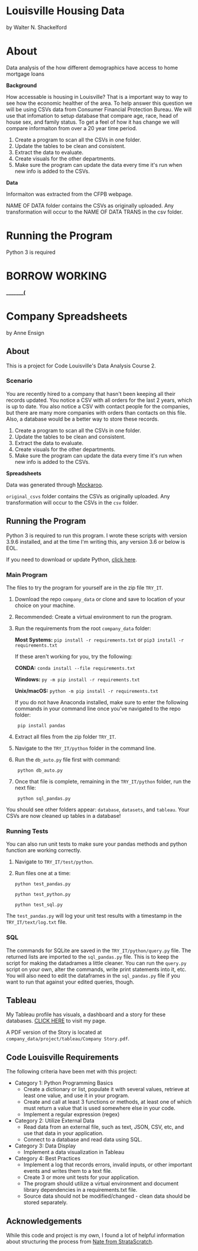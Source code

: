 # Louisville Housing Data
by Walter N. Shackelford

# About
Data analysis of the how different demographics have access to home mortgage loans

**Background**

How accessable is housing in Louisville? That is a important way to way to see how the economic healther of the area. To help answer this question we will be using CSVs data from Consumer Financial Protection Bureau. We will use that infomation to setup database that compare age, race, head of house sex, and family status.  To get a feel of how it has change we will compare informaiton from over a 20 year time period.

  1. Create a program to scan all the CSVs in one folder.
  2. Update the tables to be clean and consistent.
  3. Extract the data to evaluate.
  4. Create visuals for the other departments.
  5. Make sure the program can update the data every time it's run when new info is added to the CSVs. 

**Data**

Informaiton was extracted from the CFPB webpage.

NAME OF DATA folder contains the CSVs as originally uploaded. Any transformation will occur to the NAME OF DATA TRANS  in the csv folder.

# Running the Program
Python 3 is required 






# BORROW WORKING
**_______[(](https://github.com/Eleanor-Shellstrop/company_data/blob/main/README.md#main-program)**

# Company Spreadsheets

by Anne Ensign

## About

This is a project for Code Louisville's Data Analysis Course 2.  

### Scenario

You are recently hired to a company that hasn't been keeping all their records updated. You notice a CSV with all orders for the last 2 years, which is up to date. You also notice a CSV with contact people for the companies, but there are many more companies with orders than contacts on this file. Also, a database would be a better way to store these records.

1. Create a program to scan all the CSVs in one folder.
2. Update the tables to be clean and consistent.
3. Extract the data to evaluate.
4. Create visuals for the other departments.
5. Make sure the program can update the data every time it's run when new info is added to the CSVs.

**Spreadsheets**

Data was generated through [Mockaroo](https://www.mockaroo.com).

`original_csvs` folder contains the CSVs as originally uploaded. Any transformation will occur to the CSVs in the `csv` folder.

## Running the Program

Python 3 is required to run this program. I wrote these scripts with version 3.9.6 installed, and at the time I'm writing this, any version 3.6 or below is EOL.

If you need to download or update Python, [click here](https://www.python.org).

### Main Program

The files to try the program for yourself are in the zip file `TRY_IT`.

1. Download the repo `company_data` or clone and save to location of your choice on your machine.
2. Recommended: Create a virtual environment to run the program.
3. Run the requirements from the root `company_data` folder:

    **Most Systems:** `pip install -r requirements.txt` or `pip3 install -r requirements.txt`

    If these aren't working for you, try the following:

     **CONDA:** `conda install --file requirements.txt`

     **Windows:** `py -m pip install -r requirements.txt`

     **Unix/macOS:** `python -m pip install -r requirements.txt`

     If you do not have Anaconda installed, make sure to enter the following commands in your command line once you've navigated to the repo folder:

     	pip install pandas
	
4. Extract all files from the zip folder `TRY_IT`.
5. Navigate to the `TRY_IT/python` folder in the command line.
6. Run the `db_auto.py` file first with command:

		python db_auto.py

7. Once that file is complete, remaining in the `TRY_IT/python` folder, run the next file:

		python sql_pandas.py

You should see other folders appear: `database`, `datasets`, and `tableau`. Your CSVs are now cleaned up tables in a database!

### Running Tests

You can also run unit tests to make sure your pandas methods and python function are working correctly.

1. Navigate to `TRY_IT/test/python`.
2. Run files one at a time:

	  `python test_pandas.py`

	  `python test_python.py`
  
    `python test_sql.py`

The `test_pandas.py` will log your unit test results with a timestamp in the `TRY_IT/text/log.txt` file.

### SQL

The commands for SQLite are saved in the `TRY_IT/python/query.py` file. The returned lists are imported to the `sql_pandas.py` file. This is to keep the script for making the datadrames a little cleaner. You can run the `query.py` script on your own, alter the commands, write print statements into it, etc. You will also need to edit the dataframes in the `sql_pandas.py` file if you want to run that against your edited queries, though.

## Tableau

My Tableau profile has visuals, a dashboard and a story for these databases. [CLICK HERE](https://public.tableau.com/app/profile/anne.ensign/viz/Company_16474575907250/Dashboard-2YearReview_1) to visit my page.

A PDF version of the Story is located at `company_data/project/tableau/Company Story.pdf`.

## Code Louisville Requirements

The following criteria have been met with this project:

* Category 1: Python Programming Basics
  * Create a dictionary or list, populate it with several values, retrieve at least one value, and use it in your program.
  * Create and call at least 3 functions or methods, at least one of which must return a value that is used somewhere else in your code.
  * Implement a regular expression (regex)
* Category 2: Utilize External Data
  * Read data from an external file, such as text, JSON, CSV, etc, and use that data in your application.
  * Connect to a database and read data using SQL.
* Category 3: Data Display
  * Implement a data visualization in Tableau
* Category 4: Best Practices
  * Implement a log that records errors, invalid inputs, or other important events and writes them to a text file.
  * Create 3 or more unit tests for your application.
  * The program should utilize a virtual environment and document library dependencies in a requirements.txt file.
  * Source data should not be modified/changed - clean data should be stored separately.



## Acknowledgements

While this code and project is my own, I found a lot of helpful information about structuring the process from [Nate from StrataScratch](https://github.com/Strata-Scratch/csv_to_db_automation).
